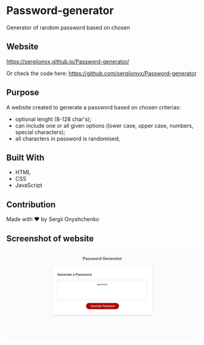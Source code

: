 # Password-generator
Generator of random password based on chosen 

## Website
https://sergiionyx.github.io/Password-generator/

Or check the code here: https://github.com/sergiionyx/Password-generator

## Purpose
A website created to generate a password based on chosen criterias:

- optional lenght (8-128 char's);
- can include one or all given options (lower case, upper case, numbers, special characters);
- all characters in password is randomised;

## Built With
* HTML
* CSS
* JavaScript

## Contribution
Made with ❤️ by Sergii Onyshchenko

## Screenshot of website
![Example](./assets/screenshots/main-page-example.jpg)
